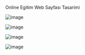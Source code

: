 Online Egitim Web Sayfası Tasarimi

![image](https://github.com/user-attachments/assets/7009b665-a555-4486-8c20-523a6bb5ac69)

![image](https://github.com/user-attachments/assets/c73bf1bf-d410-4218-a7b9-153e5682249c)

![image](https://github.com/user-attachments/assets/41ed926a-f878-49ac-84b9-2b4ef9860819)

![image](https://github.com/user-attachments/assets/2465fb40-e006-40a8-8ab9-b12b563a89bc)
